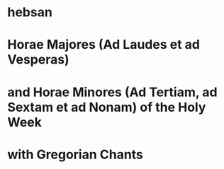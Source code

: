 # hebsan
# Horae Majores (Ad Laudes et ad Vesperas) 
# and Horae Minores (Ad Tertiam, ad Sextam et ad Nonam) of the Holy Week 
# with Gregorian Chants 
